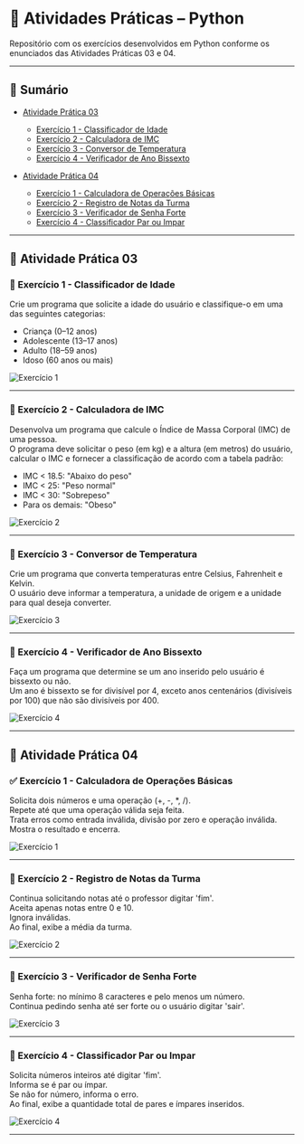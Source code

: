 # 📘 Atividades Práticas – Python

Repositório com os exercícios desenvolvidos em Python conforme os enunciados das Atividades Práticas 03 e 04.

---

## 📑 Sumário

- [Atividade Prática 03](#atividade-pratica-03)  
  - [Exercício 1 - Classificador de Idade](#exercicio-1-classificador-idade)  
  - [Exercício 2 - Calculadora de IMC](#exercicio-2-calculadora-imc)  
  - [Exercício 3 - Conversor de Temperatura](#exercicio-3-conversor-temperatura)  
  - [Exercício 4 - Verificador de Ano Bissexto](#exercicio-4-verificador-ano-bissexto)  

- [Atividade Prática 04](#atividade-pratica-04)  
  - [Exercício 1 - Calculadora de Operações Básicas](#exercicio-1-calculadora-operacoes-basicas)  
  - [Exercício 2 - Registro de Notas da Turma](#exercicio-2-registro-notas-turma)  
  - [Exercício 3 - Verificador de Senha Forte](#exercicio-3-verificador-senha-forte)  
  - [Exercício 4 - Classificador Par ou Impar](#exercicio-4-classificador-par-ou-impar)  

---

## 🔷 Atividade Prática 03

<a id="exercicio-1-classificador-idade"></a>
### 🔹 Exercício 1 - Classificador de Idade

Crie um programa que solicite a idade do usuário e classifique-o em uma das seguintes categorias:

- Criança (0–12 anos)  
- Adolescente (13–17 anos)  
- Adulto (18–59 anos)  
- Idoso (60 anos ou mais)

![Exercício 1](https://github.com/user-attachments/assets/afcf84a7-196b-4411-82b6-1a8440a88e9f)

---

<a id="exercicio-2-calculadora-imc"></a>
### 🔹 Exercício 2 - Calculadora de IMC

Desenvolva um programa que calcule o Índice de Massa Corporal (IMC) de uma pessoa.  
O programa deve solicitar o peso (em kg) e a altura (em metros) do usuário, calcular o IMC e fornecer a classificação de acordo com a tabela padrão:

- IMC < 18.5: "Abaixo do peso"  
- IMC < 25: "Peso normal"  
- IMC < 30: "Sobrepeso"  
- Para os demais: "Obeso"

![Exercício 2](https://github.com/user-attachments/assets/1d6fc408-82b7-4c99-8496-8aabd261ed28)

---

<a id="exercicio-3-conversor-temperatura"></a>
### 🔹 Exercício 3 - Conversor de Temperatura

Crie um programa que converta temperaturas entre Celsius, Fahrenheit e Kelvin.  
O usuário deve informar a temperatura, a unidade de origem e a unidade para qual deseja converter.

![Exercício 3](https://github.com/user-attachments/assets/9a6c1dab-7900-4239-b1ce-65a7270c2541)

---

<a id="exercicio-4-verificador-ano-bissexto"></a>
### 🔹 Exercício 4 - Verificador de Ano Bissexto

Faça um programa que determine se um ano inserido pelo usuário é bissexto ou não.  
Um ano é bissexto se for divisível por 4, exceto anos centenários (divisíveis por 100) que não são divisíveis por 400.

![Exercício 4](https://github.com/user-attachments/assets/704d5726-215b-4734-928c-401d6fd36f58)

---

## 🔷 Atividade Prática 04

<a id="exercicio-1-calculadora-operacoes-basicas"></a>
### ✅ Exercício 1 - Calculadora de Operações Básicas

Solicita dois números e uma operação (+, -, *, /).  
Repete até que uma operação válida seja feita.  
Trata erros como entrada inválida, divisão por zero e operação inválida.  
Mostra o resultado e encerra.

![Exercício 1](https://github.com/user-attachments/assets/963f9496-2374-4117-9921-6b86d751a594)

---

<a id="exercicio-2-registro-notas-turma"></a>
### 📝 Exercício 2 - Registro de Notas da Turma

Continua solicitando notas até o professor digitar 'fim'.  
Aceita apenas notas entre 0 e 10.  
Ignora inválidas.  
Ao final, exibe a média da turma.

![Exercício 2](https://github.com/user-attachments/assets/f87c6d95-442c-4cb5-84a5-2cea4adf9cd7)

---

<a id="exercicio-3-verificador-senha-forte"></a>
### 🔐 Exercício 3 - Verificador de Senha Forte

Senha forte: no mínimo 8 caracteres e pelo menos um número.  
Continua pedindo senha até ser forte ou o usuário digitar 'sair'.

![Exercício 3](https://github.com/user-attachments/assets/fdeebf6c-b059-490f-a0f5-0c157d3e5f2e)

---

<a id="exercicio-4-classificador-par-ou-impar"></a>
### 🔢 Exercício 4 - Classificador Par ou Impar

Solicita números inteiros até digitar 'fim'.  
Informa se é par ou ímpar.  
Se não for número, informa o erro.  
Ao final, exibe a quantidade total de pares e ímpares inseridos.

![Exercício 4](https://github.com/user-attachments/assets/2a5b1e7b-bffe-49bb-8de6-075698453c2a)

---
